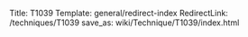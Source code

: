 Title: T1039
Template: general/redirect-index
RedirectLink: /techniques/T1039
save_as: wiki/Technique/T1039/index.html